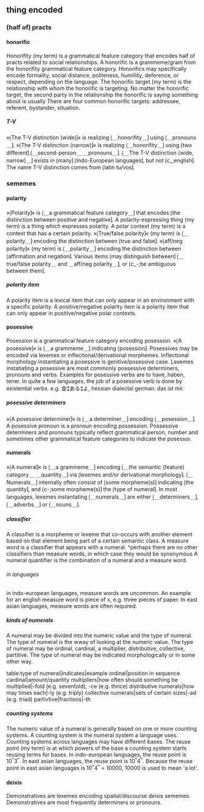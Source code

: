 ## thing encoded

### (half of) practs

#### honorific

Honorifity (my term) is a grammatical feature category that encodes half of practs related to social relationships.
A honorific is a grammeme/gram from the honorifity grammatical feature category.
Honorifics may specifically encode formality, social distance, politeness, humillity, deference, or respect, depending on the language.
The honorific target (my term) is the relationship with whom the honorific is targeting.
No matter the honorific target, the second party in the relationship the honorific is saying something about is usually
There are four common honorific targets: addressee, referent, bystander, situation.

##### T-V

»⟮The T-V distinction (wide)⟯« is realizing ⟮＿honorifity＿⟯ using ⟮＿pronouns＿⟯.
»⟮The T-V distinction (narrow)⟯« is realizing ⟮＿honorifity＿⟯ using ⟮two different⟯ ⟮＿second-person＿ ＿pronouns＿⟯.
⟮＿The T-V distinction (wide, narrow)＿⟯ exists in ⟮many⟯ ⟮Indo-European languages⟯, but not ⟮c_;english⟯.
The name T-V distinction comes from ⟮latin tu/vos⟯.

### sememes

#### polarity

»⟮Polarity⟯« is ⟮＿a grammatical feature category＿⟯ that encodes ⟮the distinction between positive and negative⟯.
A polarity-expressing thing (my term) is a thing which expresses polarity.
A polar context (my term) is a context that has a certain polarity.
»⟮True/false polarity⟯« (my term) is ⟮＿polarity＿⟯ encoding the distinction between ⟮true and false⟯.
»⟮aff/neg polarity⟯« (my term) is ⟮＿polarity＿⟯ encoding the distinction between ⟮affirmation and negation⟯.
Various items ⟮may distinguish between⟯ ⟮＿true/false polarity＿ and ＿aff/neg polarity＿⟯, or ⟮c_-;be ambiguous between them⟯.

##### polarity item

A polarity item is a lexical item that can only appear in an environment with a specific polarity.
A positive/negative polarity item is a polarity item that can only appear in positive/negative polar contexts.

#### posessive

Posession is a grammatical feature category encoding posession.
»⟮A posessive⟯« is ⟮＿a grammeme＿⟯ indicating ⟮posession⟯.
Posessives may be encoded via lexemes or inflectional/derivational morphemes.
Inflectional morphology instantiating a posessive is genitive/posessive case.
Lexemes instatiating a posessive are most commonly possessive determiners, pronouns and verbs.
Examples for posessive verbs are to have, haben, tener.
In quite a few languages, the job of  a posessive verb is done by existential verbs.
e.g. 金⁑ある⁑よ, hessian dialectal german: das ist mir.

##### posessive determiners

»⟮A posessive determiner⟯« is ⟮＿a determiner＿⟯ encoding ⟮＿posession＿⟯.
A posessive pronoun is a pronoun encoding possession.
Possessive determiners and pronouns typically reflect grammatical person, number and sometimes other grammatical feature categories to indicate the posessor.

#### numerals

»⟮A numeral⟯« is ⟮＿a grammeme＿⟯ encoding ⟮＿the semantic (feature) category＿ ＿quantity＿⟯ via ⟮lexemes and/or derivational morphology⟯.
⟮＿Numerals＿⟯ internally often consist of ⟮some morpheme(s)⟯ indicating ⟮the quantity⟯, and ⟮c-;some morpheme(s)⟯ the ⟮type of numeral⟯.
In most languages, lexemes instantating ⟮＿numerals＿⟯ are either ⟮＿determiners＿⟯, ⟮＿adverbs＿⟯ or ⟮＿nouns＿⟯.

##### classifier

A classifier is a morpheme or lexeme that co-occurs with another element based on that element being part of a certain semantic class.
A measure word is a classifier that appears with a numeral.
^perhaps there are no other classifiers than measure words, in which case they would be synonymous
A numeral quantifier is the combination of a numeral and a measure word.

###### in languages

in indo-european languages, measure words are uncommon.
An example for an english measure word is piece of x, e.g. three pieces of paper.
In east asian languages, measure words are often required.

##### kinds of numerals

A numeral may be divided into the numeric value and the type of numeral.
The type of numeral is the wway of looking at the numeric value.
The type of numeral may be ordinal, cardinal, a multiplier, distributive, collective, partitive.
The type of numeral may be indicated morphologically or in some other way.

table:type of numeral|indicates|example
ordinal|position in sequence
cardinal|amount/quantity
multipliers|how often should something be multiplied|-fold (e.g. sevenfold), -ce (e.g. thrice)
distributive numerals|how may times each|-ly (e.g. triply)
collective numerals|sets of certain sizes|-ad (e.g. triad)
partivtive|fractions|-th

##### counting systems

The numeric value of a numeral is generally based on one or more counting systems.
A counting system is the numeral system a language uses.
Counting systems across languages may have different bases.
The reuse point (my term) is at which powers of the base a counting system starts reusing terms for bases.
In indo-european languages, the reuse point is 10⎴3⎴.
In east asian languages, the reuse point is 10⎴4⎴.
Because the reuse point in east asian languages is 10⎴4⎴ = 10000, 10000 is used to mean 'a lot'.

#### deixis

Demonstratives are lexemes encoding spatial/discourse deixis sememes.
Demonstratives are most frequently determiners or pronouns.